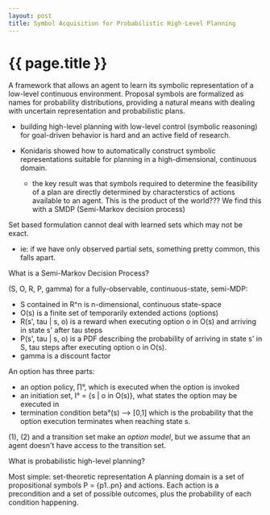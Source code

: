 ```yaml
---
layout: post
title: Symbol Acquisition for Probabilistic High-Level Planning
---
```


{{ page.title }}
================

A framework that allows an agent to learn its symbolic representation of a
low-level continuous environment. Proposal symbols are formalized as names for
probability distributions, providing a natural means with dealing with uncertain
representation and probabilistic plans.

+ building high-level planning with low-level control (symbolic reasoning) for
  goal-driven behavior is hard and an active field of research.

+ Konidaris showed how to automatically construct symbolic representations
  suitable for planning in a high-dimensional, continuous domain.

  - the key result was that symbols required to determine the feasibility of a
    plan are directly determined by characterstics of actions available to an
    agent. This is the product of the world??? We find this with a SMDP
    (Semi-Markov decision process)

Set based formulation cannot deal with learned sets which may not be exact.
- ie: if we have only observed partial sets, something pretty common, this falls
  apart.

What is a Semi-Markov Decision Process?

(S, O, R, P, gamma) for a fully-observable, continuous-state, semi-MDP:
- S contained in R^n is n-dimensional, continuous state-space
- O(s) is a finite set of temporarily extended actions (options)
- R(s', tau | s, o) is a reward when executing option o in O(s) and arriving in
  state s' after tau steps
- P(s', tau | s, o) is a PDF describing the probability of arriving in state s'
  in S, tau steps after executing option o in O(s).
- gamma is a discount factor

An option has three parts:
- an option policy, ∏°, which is executed when the option is invoked
- an initiation set, I° = {s | o in O(s)}, what states the option may be executed in
- termination condition beta°(s) —> [0,1] which is the probability that the
  option execution terminates when reaching state s.

(1), (2) and a transition set make an _option model_, but we assume that an
agent doesn't have access to the transition set.

What is probabilistic high-level planning?

Most simple: set-theoretic representation
A planning domain is a set of propositional symbols P = {p1..pn} and actions.
Each action is a precondition and a set of possible outcomes, plus the
probability of each condition happening.












